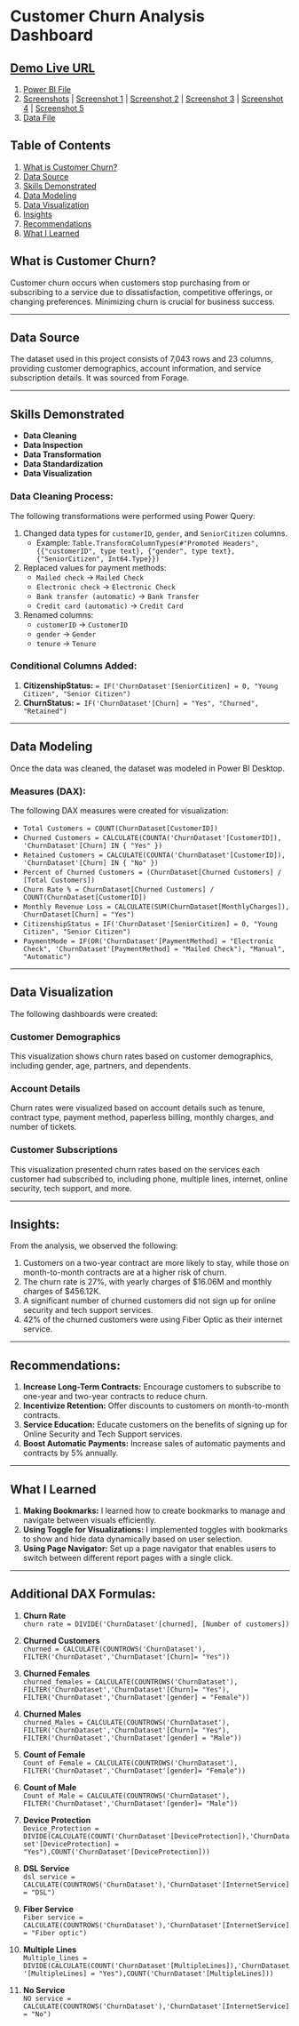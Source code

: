 # Customer Churn Analysis Dashboard

## [Demo Live URL](https://www.novypro.com/project/customer-churn-analysis-dashboard-10)
1. [Power BI File](https://github.com/ksharma1908/pwc-virutal-internship/blob/main/Task2_Customer_Churn_Retention/Task2_Customer_Churn_Retentions.pbix)
2. [Screenshots](https://github.com/ksharma1908/pwc-virutal-internship/tree/main/Task2_Customer_Churn_Retention/Screenshots) | [Screenshot 1](https://github.com/ksharma1908/pwc-virutal-internship/blob/main/Task2_Customer_Churn_Retention/Screenshots/Screenshot_1.JPG) | [Screenshot 2](https://github.com/ksharma1908/pwc-virutal-internship/blob/main/Task2_Customer_Churn_Retention/Screenshots/Screenshot_2.JPG) | [Screenshot 3](https://github.com/ksharma1908/pwc-virutal-internship/blob/main/Task2_Customer_Churn_Retention/Screenshots/Screenshot_3.JPG) | [Screenshot 4](https://github.com/ksharma1908/pwc-virutal-internship/blob/main/Task2_Customer_Churn_Retention/Screenshots/Screenshot_4.JPG) | [Screenshot 5](https://github.com/ksharma1908/pwc-virutal-internship/blob/main/Task2_Customer_Churn_Retention/Screenshots/Screenshot_5.JPG)
3. [Data File](https://github.com/ksharma1908/pwc-virutal-internship/blob/main/Task2_Customer_Churn_Retention/02_Churn_Dataset.xlsx)

## Table of Contents
1. [What is Customer Churn?](#what-is-Customer-Churn)
2. [Data Source](#data-source)
3. [Skills Demonstrated](#skills-demonstrated)
4. [Data Modeling](#data-modeling)
5. [Data Visualization](#data-visualization)
6. [Insights](#insights)
7. [Recommendations](#recommendations)
8. [What I Learned](#what-i-learned)

## What is Customer Churn?
Customer churn occurs when customers stop purchasing from or subscribing to a service due to dissatisfaction, competitive offerings, or changing preferences. Minimizing churn is crucial for business success.

---

## Data Source
The dataset used in this project consists of 7,043 rows and 23 columns, providing customer demographics, account information, and service subscription details. It was sourced from Forage.

---

## Skills Demonstrated
- **Data Cleaning**
- **Data Inspection**
- **Data Transformation**
- **Data Standardization**
- **Data Visualization**

### Data Cleaning Process:
The following transformations were performed using Power Query:

1. Changed data types for `customerID`, `gender`, and `SeniorCitizen` columns.
   - Example: `Table.TransformColumnTypes(#"Promoted Headers",{{"customerID", type text}, {"gender", type text}, {"SeniorCitizen", Int64.Type}})`
2. Replaced values for payment methods:
   - `Mailed check` → `Mailed Check`
   - `Electronic check` → `Electronic Check`
   - `Bank transfer (automatic)` → `Bank Transfer`
   - `Credit card (automatic)` → `Credit Card`
3. Renamed columns:
   - `customerID` → `CustomerID`
   - `gender` → `Gender`
   - `tenure` → `Tenure`

### Conditional Columns Added:
1. **CitizenshipStatus:** `= IF('ChurnDataset'[SeniorCitizen] = 0, "Young Citizen", "Senior Citizen")`
2. **ChurnStatus:** `= IF('ChurnDataset'[Churn] = "Yes", "Churned", "Retained")`

---

## Data Modeling
Once the data was cleaned, the dataset was modeled in Power BI Desktop.

### Measures (DAX):
The following DAX measures were created for visualization:

- `Total Customers = COUNT(ChurnDataset[CustomerID])`
- `Churned Customers = CALCULATE(COUNTA('ChurnDataset'[CustomerID]), 'ChurnDataset'[Churn] IN { "Yes" })`
- `Retained Customers = CALCULATE(COUNTA('ChurnDataset'[CustomerID]), 'ChurnDataset'[Churn] IN { "No" })`
- `Percent of Churned Customers = (ChurnDataset[Churned Customers] / [Total Customers])`
- `Churn Rate % = ChurnDataset[Churned Customers] / COUNT(ChurnDataset[CustomerID])`
- `Monthly Revenue Loss = CALCULATE(SUM(ChurnDataset[MonthlyCharges]), ChurnDataset[Churn] = "Yes")`
- `CitizenshipStatus = IF('ChurnDataset'[SeniorCitizen] = 0, "Young Citizen", "Senior Citizen")`
- `PaymentMode = IF(OR('ChurnDataset'[PaymentMethod] = "Electronic Check", 'ChurnDataset'[PaymentMethod] = "Mailed Check"), "Manual", "Automatic")`

---

## Data Visualization
The following dashboards were created:

### Customer Demographics
This visualization shows churn rates based on customer demographics, including gender, age, partners, and dependents.

### Account Details
Churn rates were visualized based on account details such as tenure, contract type, payment method, paperless billing, monthly charges, and number of tickets.

### Customer Subscriptions
This visualization presented churn rates based on the services each customer had subscribed to, including phone, multiple lines, internet, online security, tech support, and more.

---

## Insights:
From the analysis, we observed the following:

1. Customers on a two-year contract are more likely to stay, while those on month-to-month contracts are at a higher risk of churn.
2. The churn rate is 27%, with yearly charges of $16.06M and monthly charges of $456.12K.
3. A significant number of churned customers did not sign up for online security and tech support services.
4. 42% of the churned customers were using Fiber Optic as their internet service.

---

## Recommendations:
1. **Increase Long-Term Contracts:** Encourage customers to subscribe to one-year and two-year contracts to reduce churn.
2. **Incentivize Retention:** Offer discounts to customers on month-to-month contracts.
3. **Service Education:** Educate customers on the benefits of signing up for Online Security and Tech Support services.
4. **Boost Automatic Payments:** Increase sales of automatic payments and contracts by 5% annually.

---

## What I Learned
1. **Making Bookmarks:** I learned how to create bookmarks to manage and navigate between visuals efficiently.
2. **Using Toggle for Visualizations:** I implemented toggles with bookmarks to show and hide data dynamically based on user selection.
3. **Using Page Navigator:** Set up a page navigator that enables users to switch between different report pages with a single click.

---

## Additional DAX Formulas:

1. **Churn Rate**  
   `churn rate = DIVIDE('ChurnDataset'[churned], [Number of customers])`

2. **Churned Customers**  
   `churned = CALCULATE(COUNTROWS('ChurnDataset'), FILTER('ChurnDataset','ChurnDataset'[Churn]= "Yes"))`

3. **Churned Females**  
   `churned_females = CALCULATE(COUNTROWS('ChurnDataset'), FILTER('ChurnDataset','ChurnDataset'[Churn]= "Yes"), FILTER('ChurnDataset','ChurnDataset'[gender] = "Female"))`

4. **Churned Males**  
   `churned_Males = CALCULATE(COUNTROWS('ChurnDataset'), FILTER('ChurnDataset','ChurnDataset'[Churn]= "Yes"), FILTER('ChurnDataset','ChurnDataset'[gender] = "Male"))`

5. **Count of Female**  
   `Count of Female = CALCULATE(COUNTROWS('ChurnDataset'), FILTER('ChurnDataset','ChurnDataset'[gender]= "Female"))`

6. **Count of Male**  
   `Count of Male = CALCULATE(COUNTROWS('ChurnDataset'), FILTER('ChurnDataset','ChurnDataset'[gender]= "Male"))`

7. **Device Protection**  
   `Device_Protection = DIVIDE(CALCULATE(COUNT('ChurnDataset'[DeviceProtection]),'ChurnDataset'[DeviceProtection] = "Yes"),COUNT('ChurnDataset'[DeviceProtection]))`

8. **DSL Service**  
   `dsl service = CALCULATE(COUNTROWS('ChurnDataset'),'ChurnDataset'[InternetService] = "DSL")`

9. **Fiber Service**  
   `Fiber service = CALCULATE(COUNTROWS('ChurnDataset'),'ChurnDataset'[InternetService] = "Fiber optic")`

10. **Multiple Lines**  
    `Multiple_lines = DIVIDE(CALCULATE(COUNT('ChurnDataset'[MultipleLines]),'ChurnDataset'[MultipleLines] = "Yes"),COUNT('ChurnDataset'[MultipleLines]))`

11. **No Service**  
    `NO service = CALCULATE(COUNTROWS('ChurnDataset'),'ChurnDataset'[InternetService] = "No")`
